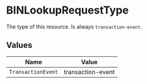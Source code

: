 # BINLookupRequestType

The type of this resource. Is always `transaction-event`.


## Values

| Name               | Value              |
| ------------------ | ------------------ |
| `TransactionEvent` | transaction-event  |